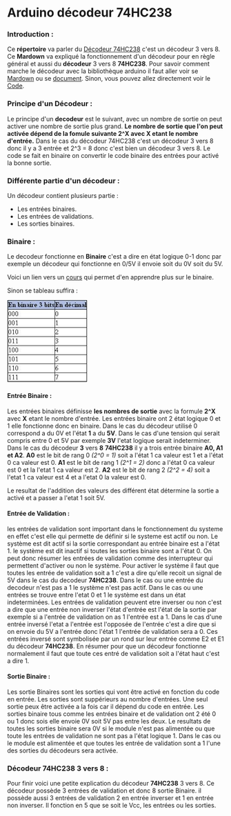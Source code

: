 # Arduino décodeur 74HC238

### Introduction :

Ce __répertoire__ va parler du [Décodeur 74HC238](https://github.com/J3R5/Arduino_decodeur/blob/main/datasheet/74HC238.PDF) c'est un décodeur 3 vers 8. Ce **Mardown** va expliqué la fonctionnement d'un décodeur pour en règle général et aussi du **décodeur** 3 vers 8 **74HC238**. Pour savoir comment marche le décodeur avec la bibliothèque arduino il faut aller voir se [Mardown](https://github.com/J3R5/Arduino_decodeur/blob/main/Biblioth%C3%A8que/Explication.md) ou se [document](). Sinon, vous pouvez allez directement voir le [Code]().

### Principe d'un Décodeur :

Le principe d'un **decodeur** est le suivant, avec un nombre de sortie on peut activer une nombre de sortie plus grand. **Le nombre de sortie que l'on peut activée dépend de la fomule suivante 2^X avec X etant le nombre d'entrée.** Dans le cas du décodeur 74HC238 c'est un décodeur 3 vers 8 donc il y a 3 entrée et 2^3 = 8 donc c'est bien un décodeur 3 vers 8. Le code se fait en binaire on convertir le code binaire des entrées pour activé la bonne sortie.

### Différente partie d'un décodeur :

Un décodeur contient plusieurs partie :

* Les entrées binaires.
* Les entrées de validations.
* Les sorties binaires.

### Binaire :

Le decodeur fonctionne en **Binaire** c'est a dire en état logique 0-1 donc par exemple un décodeur qui fonctionne en 0/5V il envoie soit du 0V soit du 5V. 

Voici un lien vers un [cours](https://lehollandaisvolant.net/tuto/bin/) qui permet d'en apprendre plus sur le binaire.

Sinon se tableau suffira :

![Tableau binaire 3 bits](https://github.com/J3R5/Arduino_decodeur/blob/main/datasheet/photo_tableau_binaire.png)

#### Entrée Binaire : 

  Les entrées binaires définisse **les nombres de sortie** avec la formule **2^X** avec **X** etant le nombre d'entrée. Les entrées binaire ont 2 état logique 0 et 1 elle fonctionne donc en binaire. Dans le cas du décodeur utilisé 0 correspond a du 0V et l'état **1** a du **5V**. Dans le cas d'une tension qui serait compris entre 0 et 5V par exemple **3V** l'etat logique serait indeterminer. Dans le cas du décodeur **3** vers **8** **74HC238** il y a trois entrée binaire **A0, A1 et A2**. **A0** est le bit de rang 0 _(2^0 = 1)_ soit a l'état 1 ca valeur est 1 et a l'état 0 ca valeur est 0. **A1** est le bit de rang 1 _(2^1 = 2)_ donc a l'état 0 ca valeur est 0 et la l'etat 1 ca valeur est 2. **A2** est le bit de rang 2 _(2^2 = 4)_ soit a l'etat 1 ca valeur est 4 et a l'etat 0 la valeur est 0.

Le resultat de l'addition des valeurs des différent état détermine la sortie a activé et a passer a l'etat 1 soit 5V.

#### Entrée de Validation :

  les entrées de validation sont important dans le fonctionnement du systeme en effet c'est elle qui permette de définir si le systeme est actif ou non. Le système est dit actif si la sortie correspondant au entrée binaire est a l'état 1. le système est dit inactif si toutes les sorties binaire sont a l'état 0. On peut donc résumer les entrées de validation comme des interrupteur qui permettent d'activer ou non le système. Pour activer le système il faut que toutes les entrée de validation soit a 1 c'est a dire qu'elle recoit un signal de 5V dans le cas du decodeur **74HC238**. Dans le cas ou une entrée du decodeur n'est pas a 1 le système n'est pas actif. Dans le cas ou une entrées se trouve entre l'etat 0 et 1 le système est dans un état indeterminées. Les entrées de validation peuvent etre inverser ou non c'est a dire que une entrée non inverser l'état d'entrée est l'état de la sortie par exemple si a l'entrée de validation on as 1 l'entrée est a 1. Dans le cas d'une entrée inversé l'etat a l'entrée est l'opposée de l'entrée c'est a dire que si on envoie du 5V a l'entrée donc l'état 1 l'entrée de validation sera a 0. Ces entrées inversé sont symbolisée par un rond sur leur entrée comme E2 et E1 du décodeur **74HC238**. En résumer pour que un décodeur fonctionne normalement il faut que toute ces entré de validation soit a l'état haut c'est a dire 1.

#### Sortie Binaire :

  Les sortie Binaires sont les sorties qui vont être activé en fonction du code en entrée. Les sorties sont suppérieurs au nombre d'entrées. Une seul sortie peux être activée a la fois car il dépend du code en entrée. Les sorties binaire tous comme les entrées binaire et de validation ont 2 été 0 ou 1 donc sois elle envoie 0V soit 5V pas entre les deux. Le resultats de toutes les sorties binaire sera 0V si le module n'est pas alimentée ou que toute les entrées de validation ne sont pas a l'état logique 1. Dans le cas ou le module est alimentée et que toutes les entrée de validation sont a 1 l'une des sorties du décodeurs sera activée.

### Décodeur 74HC238 3 vers 8 :

  Pour finir voici une petite explication du décodeur **74HC238** 3 vers 8. Ce décodeur possède 3 entrées de validation et donc 8 sortie Binaire. il possède aussi 3 entrées de validation 2 en entrée inverser et 1 en entrée non inverser. Il fonction en 5 que se soit le Vcc, les entrées ou les sorties.



